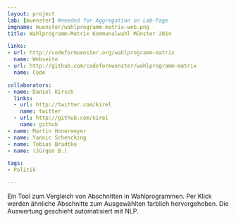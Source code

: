 ```yaml
---
layout: project
lab: [muenster] #needed for Aggregation on Lab-Page
imgname: muenster/wahlprogramm-matrix-web.png
title: Wahlprogramm-Matrix Kommunalwahl Münster 2014

links:
- url: http://codeformuenster.org/wahlprogramm-matrix
  name: Webseite
- url: http://github.com/codeformuenster/wahlprogramm-matrix
  name: Code

collaborators:
- name: Daniel Kirsch
  links:
  - url: http://twitter.com/kirel
    name: twitter
  - url: http://github.com/kirel
    name: github
- name: Martin Honermeyer
- name: Yannic Schencking
- name: Tobias Bradtke
- name: (Jürgen B.)

tags:
- Politik

---
```


Ein Tool zum Vergleich von Abschnitten in Wahlprogrammen.
Per Klick werden ähnliche Abschnitte zum Ausgewählten farblich hervorgehoben.
Die Auswertung geschieht automatisiert mit NLP.
